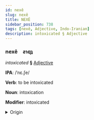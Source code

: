 ```yaml
---
id: nexê
slug: nexê
title: NEXÊ
sidebar_position: 738
tags: [nexê, Adjective, Indo-Iranian]
description: intoxicated § Adjective
---
```


### nexê&emsp;<span kind="abugida">ƨɿɋʇ</span>

*intoxicated* **§** [Adjective](../../tags/Adjective)

**IPA**: /ˈnɛ.ʃe/

**Verb**: to be intoxicated

**Noun**: intoxication

**Modifier**: intoxicated

<details>
    <summary>Origin</summary>
    Persian نشئه naš'e [næːˈʃe]<br/>
    <em>Indo-Iranian Language Family</em>
</details>